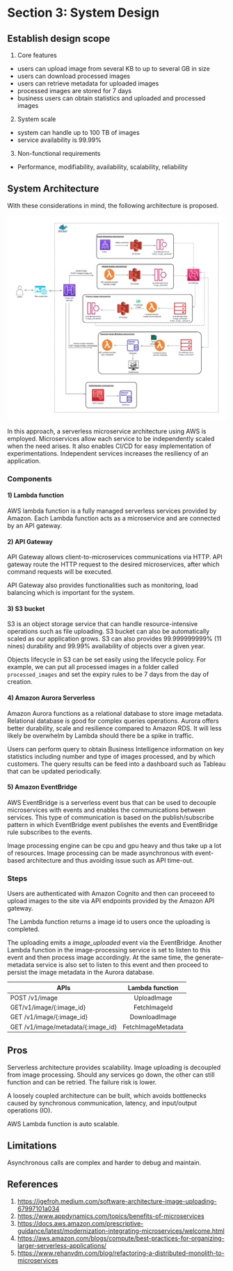 
# Section 3: System Design


## Establish design scope
1) Core features
- users can upload image from several KB to up to several GB in size
- users can download processed images
- users can retrieve metadata for uploaded images
- processed images are stored for 7 days
- business users can obtain statistics and uploaded and processed images

2) System scale
- system can handle up to 100 TB of images
- service availability is 99.99%

3) Non-functional requirements
- Performance, modifiability, availability, scalability, reliability



## System Architecture
With these considerations in mind, the following architecture is proposed.

![image info](./image_processing_engine.png)  

In this approach, a serverless microservice architecture using AWS is employed. Microservices allow each service to be independently scaled when the need arises. It also enables CI/CD for easy implementation of experimentations. Independent services increases the resiliency of an application.

### Components
#### 1) Lambda function
AWS lambda function is a fully managed serverless services provided by Amazon. Each Lambda function acts as a microservice and are connected by an API gateway.

#### 2) API Gateway
API Gateway allows client-to-microservices communications via HTTP. API gateway route the HTTP request to the desired microservices, after which command requests will be executed.

API Gateway also provides functionalities such as monitoring, load balancing which is important for the system.

#### 3) S3 bucket
S3 is an object storage service that can handle resource-intensive operations such as file uploading. S3 bucket can also be automatically scaled as our application grows. S3 can also provides 99.999999999% (11 nines) durability and 99.99% availability of objects over a given year.

Objects lifecycle in S3 can be set easily using the lifecycle policy. For example, we can put all processed images in a folder called `processed_images` and set the expiry rules to be 7 days from the day of creation.


#### 4) Amazon Aurora Serverless
Amazon Aurora functions as a relational database to store image metadata. Relational database is good for complex queries operations. Aurora offers better durability, scale and resilience compared to Amazon RDS. It will less likely be overwhelm by Lambda should there be a spike in traffic.

Users can perform query to obtain Business Intelligence information on key statistics including number and type of images processed, and by which customers. The query results can be feed into a dashboard such as Tableau that can be updated periodically.

#### 5) Amazon EventBridge
AWS EventBridge is a serverless event bus that can be used to decouple microservices with events and enables the communications between services. This type of communication is based on the publish/subscribe pattern in which EventBridge event publishes the events and EventBridge rule subscribes to the events.

Image processing engine can be cpu and gpu heavy and thus take up a lot of resources. Image processing can be made asynchronous with event-based architecture and thus avoiding issue such as API time-out.



### Steps
Users are authenticated with Amazon Cognito and then can proceeed to upload images to the site via API endpoints provided by the Amazon API gateway.

The Lambda function returns a image id to users once the uploading is completed.

The uploading emits a *image_uploaded* event via the EventBridge. Another Lambda function in the image-processing service is set to listen to this event and then process image accordingly. At the same time, the generate-metadata service is also set to listen to this event and then proceed to persist the image metadata in the Aurora database.


| APIs   |      Lambda function      |  
|----------|:-------------:|
| POST /v1/image |  UploadImage |
| GET/v1/image/{:image_id} |    FetchImageId   |
| GET /v1/image/{:image_id}  | DownloadImage  |
| GET /v1/image/metadata/{:image_id}  | FetchImageMetadata  |


## Pros
Serverless architecture provides scalability.
Image uploading is decoupled from image processing. Should any services go down, the other can still function and can be retried. The failure risk is lower.

A loosely coupled architecture can be built, which avoids bottlenecks caused by synchronous communication, latency, and input/output operations (IO).

AWS Lambda function is auto scalable.


## Limitations
Asynchronous calls are complex and harder to debug and maintain.


## References
1) https://jgefroh.medium.com/software-architecture-image-uploading-67997101a034  
2) https://www.appdynamics.com/topics/benefits-of-microservices  
3) https://docs.aws.amazon.com/prescriptive-guidance/latest/modernization-integrating-microservices/welcome.html  
4) https://aws.amazon.com/blogs/compute/best-practices-for-organizing-larger-serverless-applications/  
5) https://www.rehanvdm.com/blog/refactoring-a-distributed-monolith-to-microservices
